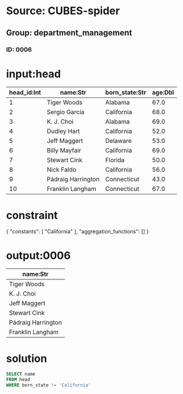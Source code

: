 # Source: CUBES-spider
## Group: department_management
### ID: 0006

# input:head

| head_id:Int | name:Str | born_state:Str | age:Dbl |
|---|---|---|---|
| 1 | Tiger Woods | Alabama | 67.0 |
| 2 | Sergio García | California | 68.0 |
| 3 | K. J. Choi | Alabama | 69.0 |
| 4 | Dudley Hart | California | 52.0 |
| 5 | Jeff Maggert | Delaware | 53.0 |
| 6 | Billy Mayfair | California | 69.0 |
| 7 | Stewart Cink | Florida | 50.0 |
| 8 | Nick Faldo | California | 56.0 |
| 9 | Pádraig Harrington | Connecticut | 43.0 |
| 10 | Franklin Langham | Connecticut | 67.0 |

# constraint

{
  "constants": [
    "California"
  ],
  "aggregation_functions": []
}

# output:0006

| name:Str |
|---|
| Tiger Woods |
| K. J. Choi |
| Jeff Maggert |
| Stewart Cink |
| Pádraig Harrington |
| Franklin Langham |

# solution

```sql
SELECT name
FROM head
WHERE born_state != 'California'
```
